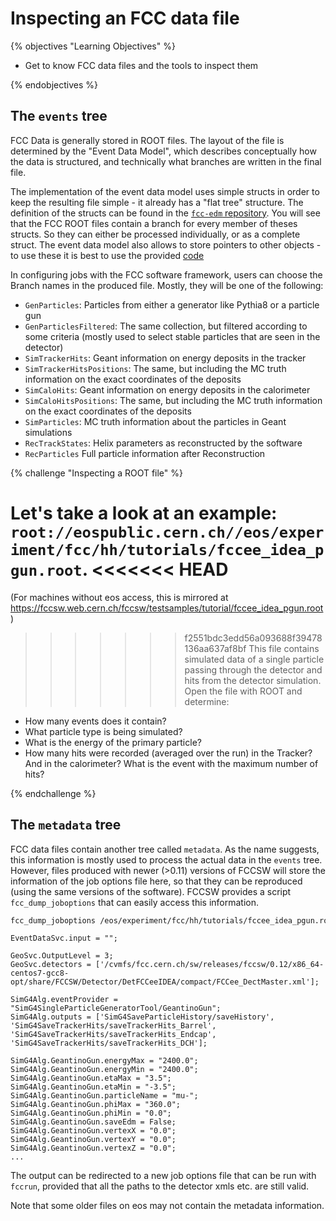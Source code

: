 # Inspecting an FCC data file

{% objectives "Learning Objectives" %}

* Get to know FCC data files and the tools to inspect them

{% endobjectives %} 

## The `events` tree

FCC Data is generally stored in ROOT files. The layout of the file is determined by the "Event Data Model", which describes conceptually how the data is structured, and technically what branches are written in the final file.

The implementation of the event data model uses simple structs in order to keep the resulting file simple - it already has a "flat tree" structure.
The definition of the structs can be found in the [`fcc-edm` repository](https://github.com/HEP-FCC/fcc-edm/blob/master/edm.yaml).
You will see that the FCC ROOT files contain a branch for every member of theses structs. So  they can either be processed individually, or as a complete struct. The event data model also allows to store pointers to other objects - to use these it is best to use the provided [code](https://github.com/cbernet/fcc-edm/blob/master/examples/simplewrite.cc)



In configuring jobs with the FCC software framework, users can choose the Branch names in the produced file. Mostly, they will be one of the following:

* `GenParticles`:  Particles from either a generator like Pythia8 or a particle gun
* `GenParticlesFiltered`: The same collection, but filtered according to some criteria (mostly used to select stable particles that are seen in the detector)
* `SimTrackerHits`: Geant information  on energy deposits in the tracker
* `SimTrackerHitsPositions`: The same, but including the MC truth information on the exact coordinates of the deposits
* `SimCaloHits`: Geant information on energy deposits in the calorimeter
* `SimCaloHitsPositions`: The same, but including the MC truth information on the exact coordinates of the deposits
* `SimParticles`: MC truth information about the particles in Geant simulations
* `RecTrackStates`: Helix parameters as reconstructed by the software 
* `RecParticles` Full particle information after Reconstruction




{% challenge "Inspecting a ROOT file" %}

Let's take a look at an example: `root://eospublic.cern.ch//eos/experiment/fcc/hh/tutorials/fccee_idea_pgun.root`. 
<<<<<<< HEAD
=======
(For machines without eos access, this is mirrored at <https://fccsw.web.cern.ch/fccsw/testsamples/tutorial/fccee_idea_pgun.root>)
>>>>>>> f2551bdc3edd56a093688f39478136aa637af8bf
This file
contains simulated data of a single particle passing through the detector and hits from the detector simulation.
Open the file with ROOT and determine:

* How many events does it contain?
* What particle type is being simulated?
* What is the energy of the primary particle?
* How many hits were recorded (averaged over the run) in the Tracker? And in the calorimeter? What is the event with the maximum number of hits?


{% endchallenge %}

## The `metadata` tree

FCC data files contain another tree called `metadata`.
As the name suggests, this information is mostly used to process the actual data in the `events` tree.
However, files produced with newer (>0.11) versions of FCCSW
will store the information of the job options file here, so that they can be reproduced (using the same versions of the software). FCCSW provides a script `fcc_dump_joboptions` that can easily access this information.

```bash
fcc_dump_joboptions /eos/experiment/fcc/hh/tutorials/fccee_idea_pgun.root 
```
```
EventDataSvc.input = "";

GeoSvc.OutputLevel = 3;
GeoSvc.detectors = ['/cvmfs/fcc.cern.ch/sw/releases/fccsw/0.12/x86_64-centos7-gcc8-opt/share/FCCSW/Detector/DetFCCeeIDEA/compact/FCCee_DectMaster.xml'];

SimG4Alg.eventProvider = "SimG4SingleParticleGeneratorTool/GeantinoGun";
SimG4Alg.outputs = ['SimG4SaveParticleHistory/saveHistory', 'SimG4SaveTrackerHits/saveTrackerHits_Barrel', 'SimG4SaveTrackerHits/saveTrackerHits_Endcap', 'SimG4SaveTrackerHits/saveTrackerHits_DCH'];

SimG4Alg.GeantinoGun.energyMax = "2400.0";
SimG4Alg.GeantinoGun.energyMin = "2400.0";
SimG4Alg.GeantinoGun.etaMax = "3.5";
SimG4Alg.GeantinoGun.etaMin = "-3.5";
SimG4Alg.GeantinoGun.particleName = "mu-";
SimG4Alg.GeantinoGun.phiMax = "360.0";
SimG4Alg.GeantinoGun.phiMin = "0.0";
SimG4Alg.GeantinoGun.saveEdm = False;
SimG4Alg.GeantinoGun.vertexX = "0.0";
SimG4Alg.GeantinoGun.vertexY = "0.0";
SimG4Alg.GeantinoGun.vertexZ = "0.0";
...
```

The output can be redirected to a new job options file that can be run with `fccrun`, provided that all the paths to the detector xmls etc. are still valid.

Note that some older files on eos may not contain the metadata information.


